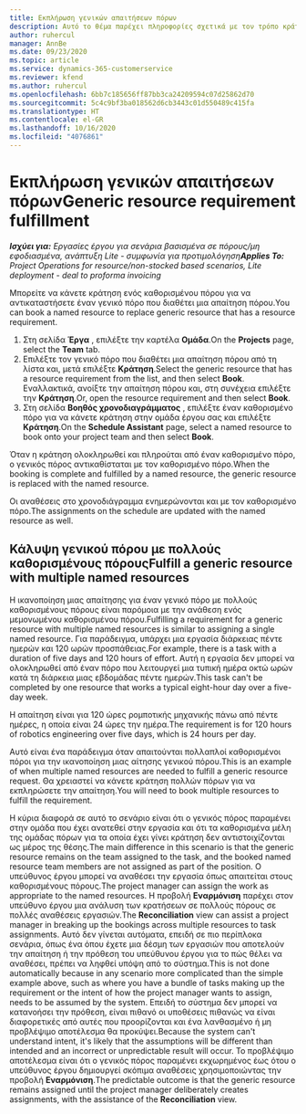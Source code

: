 ```yaml
---
title: Εκπλήρωση γενικών απαιτήσεων πόρων
description: Αυτό το θέμα παρέχει πληροφορίες σχετικά με τον τρόπο κράτησης καθορισμένων πόρων για μια απαίτηση γενικού πόρου.
author: ruhercul
manager: AnnBe
ms.date: 09/23/2020
ms.topic: article
ms.service: dynamics-365-customerservice
ms.reviewer: kfend
ms.author: ruhercul
ms.openlocfilehash: 6bb7c185656ff87bb3ca24209594c07d25862d70
ms.sourcegitcommit: 5c4c9bf3ba018562d6cb3443c01d550489c415fa
ms.translationtype: HT
ms.contentlocale: el-GR
ms.lasthandoff: 10/16/2020
ms.locfileid: "4076861"
---
```

# <a name="generic-resource-requirement-fulfillment"></a><span data-ttu-id="b27f5-103">Εκπλήρωση γενικών απαιτήσεων πόρων</span><span class="sxs-lookup"><span data-stu-id="b27f5-103">Generic resource requirement fulfillment</span></span>

<span data-ttu-id="b27f5-104">_**Ισχύει για:** Εργασίες έργου για σενάρια βασισμένα σε πόρους/μη εφοδιασμένα, ανάπτυξη Lite - συμφωνία για προτιμολόγηση_</span><span class="sxs-lookup"><span data-stu-id="b27f5-104">_**Applies To:** Project Operations for resource/non-stocked based scenarios, Lite deployment - deal to proforma invoicing_</span></span>

<span data-ttu-id="b27f5-105">Μπορείτε να κάνετε κράτηση ενός καθορισμένου πόρου για να αντικαταστήσετε έναν γενικό πόρο που διαθέτει μια απαίτηση πόρου.</span><span class="sxs-lookup"><span data-stu-id="b27f5-105">You can book a named resource to replace generic resource that has a resource requirement.</span></span>

1. <span data-ttu-id="b27f5-106">Στη σελίδα **Έργα** , επιλέξτε την καρτέλα **Ομάδα**.</span><span class="sxs-lookup"><span data-stu-id="b27f5-106">On the **Projects** page, select the **Team** tab.</span></span>
2. <span data-ttu-id="b27f5-107">Επιλέξτε τον γενικό πόρο που διαθέτει μια απαίτηση πόρου από τη λίστα και, μετά επιλέξτε **Κράτηση**.</span><span class="sxs-lookup"><span data-stu-id="b27f5-107">Select the generic resource that has a resource requirement from the list, and then select **Book**.</span></span> <span data-ttu-id="b27f5-108">Εναλλακτικά, ανοίξτε την απαίτηση πόρου και, στη συνέχεια επιλέξτε την **Κράτηση**.</span><span class="sxs-lookup"><span data-stu-id="b27f5-108">Or, open the resource requirement and then select **Book**.</span></span>
3. <span data-ttu-id="b27f5-109">Στη σελίδα **Βοηθός χρονοδιαγράμματος** , επιλέξτε έναν καθορισμένο πόρο για να κάνετε κράτηση στην ομάδα έργου σας και επιλέξτε **Κράτηση**.</span><span class="sxs-lookup"><span data-stu-id="b27f5-109">On the **Schedule Assistant** page, select a named resource to book onto your project team and then select **Book**.</span></span>

<span data-ttu-id="b27f5-110">Όταν η κράτηση ολοκληρωθεί και πληρούται από έναν καθορισμένο πόρο, ο γενικός πόρος αντικαθίσταται με τον καθορισμένο πόρο.</span><span class="sxs-lookup"><span data-stu-id="b27f5-110">When the booking is complete and fulfilled by a named resource, the generic resource is replaced with the named resource.</span></span>

<span data-ttu-id="b27f5-111">Οι αναθέσεις στο χρονοδιάγραμμα ενημερώνονται και με τον καθορισμένο πόρο.</span><span class="sxs-lookup"><span data-stu-id="b27f5-111">The assignments on the schedule are updated with the named resource as well.</span></span>

## <a name="fulfill-a-generic-resource-with-multiple-named-resources"></a><span data-ttu-id="b27f5-112">Κάλυψη γενικού πόρου με πολλούς καθορισμένους πόρους</span><span class="sxs-lookup"><span data-stu-id="b27f5-112">Fulfill a generic resource with multiple named resources</span></span>
<span data-ttu-id="b27f5-113">Η ικανοποίηση μιας απαίτησης για έναν γενικό πόρο με πολλούς καθορισμένους πόρους είναι παρόμοια με την ανάθεση ενός μεμονωμένου καθορισμένου πόρου.</span><span class="sxs-lookup"><span data-stu-id="b27f5-113">Fulfilling a requirement for a generic resource with multiple named resources is similar to assigning a single named resource.</span></span> <span data-ttu-id="b27f5-114">Για παράδειγμα, υπάρχει μια εργασία διάρκειας πέντε ημερών και 120 ωρών προσπάθειας.</span><span class="sxs-lookup"><span data-stu-id="b27f5-114">For example, there is a task with a duration of five days and 120 hours of effort.</span></span> <span data-ttu-id="b27f5-115">Αυτή η εργασία δεν μπορεί να ολοκληρωθεί από έναν πόρο που λειτουργεί μια τυπική ημέρα οκτώ ωρών κατά τη διάρκεια μιας εβδομάδας πέντε ημερών.</span><span class="sxs-lookup"><span data-stu-id="b27f5-115">This task can't be completed by one resource that works a typical eight-hour day over a five-day week.</span></span> 

<span data-ttu-id="b27f5-116">Η απαίτηση είναι για 120 ώρες ρομποτικής μηχανικής πάνω από πέντε ημέρες, η οποία είναι 24 ώρες την ημέρα.</span><span class="sxs-lookup"><span data-stu-id="b27f5-116">The requirement is for 120 hours of robotics engineering over five days, which is 24 hours per day.</span></span>

<span data-ttu-id="b27f5-117">Αυτό είναι ένα παράδειγμα όταν απαιτούνται πολλαπλοί καθορισμένοι πόροι για την ικανοποίηση μιας αίτησης γενικού πόρου.</span><span class="sxs-lookup"><span data-stu-id="b27f5-117">This is an example of when multiple named resources are needed to fulfill a generic resource request.</span></span> <span data-ttu-id="b27f5-118">Θα χρειαστεί να κάνετε κράτηση πολλών πόρων για να εκπληρώσετε την απαίτηση.</span><span class="sxs-lookup"><span data-stu-id="b27f5-118">You will need to book multiple resources to fulfill the requirement.</span></span>

<span data-ttu-id="b27f5-119">Η κύρια διαφορά σε αυτό το σενάριο είναι ότι ο γενικός πόρος παραμένει στην ομάδα που έχει ανατεθεί στην εργασία και ότι τα καθορισμένα μέλη της ομάδας πόρων για τα οποία έχει γίνει κράτηση δεν αντιστοιχίζονται ως μέρος της θέσης.</span><span class="sxs-lookup"><span data-stu-id="b27f5-119">The main difference in this scenario is that the generic resource remains on the team assigned to the task, and the booked named resource team members are not assigned as part of the position.</span></span> <span data-ttu-id="b27f5-120">Ο υπεύθυνος έργου μπορεί να αναθέσει την εργασία όπως απαιτείται στους καθορισμένους πόρους.</span><span class="sxs-lookup"><span data-stu-id="b27f5-120">The project manager can assign the work as appropriate to the named resources.</span></span> <span data-ttu-id="b27f5-121">Η προβολή **Εναρμόνιση** παρέχει στον υπεύθυνο έργου μια ανάλυση των κρατήσεων σε πολλούς πόρους σε πολλές αναθέσεις εργασιών.</span><span class="sxs-lookup"><span data-stu-id="b27f5-121">The **Reconciliation** view can assist a project manager in breaking up the bookings across multiple resources to task assignments.</span></span> <span data-ttu-id="b27f5-122">Αυτό δεν γίνεται αυτόματα, επειδή σε πιο περίπλοκα σενάρια, όπως ένα όπου έχετε μια δέσμη των εργασιών που αποτελούν την απαίτηση ή την πρόθεση του υπεύθυνου έργου για το πώς θέλει να αναθέσει, πρέπει να ληφθεί υπόψη από το σύστημα.</span><span class="sxs-lookup"><span data-stu-id="b27f5-122">This is not done automatically because in any scenario more complicated than the simple example above, such as where you have a bundle of tasks making up the requirement or the intent of how the project manager wants to assign, needs to be assumed by the system.</span></span> <span data-ttu-id="b27f5-123">Επειδή το σύστημα δεν μπορεί να κατανοήσει την πρόθεση, είναι πιθανό οι υποθέσεις πιθανώς να είναι διαφορετικές από αυτές που προορίζονται και ένα λανθασμένο ή μη προβλέψιμο αποτέλεσμα θα προκύψει.</span><span class="sxs-lookup"><span data-stu-id="b27f5-123">Because the system can't understand intent, it's likely that the assumptions will be different than intended and an incorrect or unpredictable result will occur.</span></span> <span data-ttu-id="b27f5-124">Το προβλέψιμο αποτέλεσμα είναι ότι ο γενικός πόρος παραμένει εκχωρημένος έως ότου ο υπεύθυνος έργου δημιουργεί σκόπιμα αναθέσεις χρησιμοποιώντας την προβολή **Εναρμόνιση**.</span><span class="sxs-lookup"><span data-stu-id="b27f5-124">The predictable outcome is that the generic resource remains assigned until the project manager deliberately creates assignments, with the assistance of the **Reconciliation** view.</span></span>


